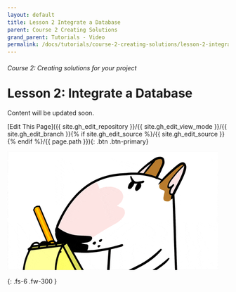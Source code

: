 ```yaml
---
layout: default
title: Lesson 2 Integrate a Database
parent: Course 2 Creating Solutions
grand_parent: Tutorials - Video
permalink: /docs/tutorials/course-2-creating-solutions/lesson-2-integrate-database
---
```

<h6>Course 2: Creating solutions for your project</h6>
<h1 style="margin-top:0">Lesson 2: Integrate a Database</h1>


Content will be updated soon.

[Edit This Page]({{ site.gh_edit_repository }}/{{ site.gh_edit_view_mode }}/{{ site.gh_edit_branch }}{% if site.gh_edit_source %}/{{ site.gh_edit_source }}{% endif %}/{{ page.path }}){: .btn .btn-primary}


![Be the First](/assets/images/blank-page.gif)


{: .fs-6 .fw-300 }